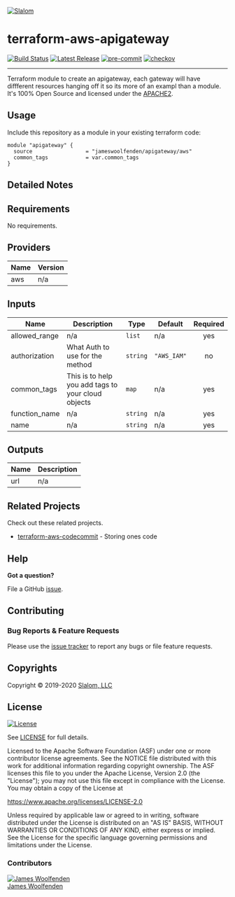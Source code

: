 [![Slalom][logo]](https://slalom.com)

# terraform-aws-apigateway

[![Build Status](https://github.com/JamesWoolfenden/terraform-aws-apigateway/workflows/Verify%20and%20Bump/badge.svg?branch=master)](https://github.com/JamesWoolfenden/terraform-aws-apigateway)
[![Latest Release](https://img.shields.io/github/release/JamesWoolfenden/terraform-aws-apigateway.svg)](https://github.com/JamesWoolfenden/terraform-aws-apigateway/releases/latest)
[![pre-commit](https://img.shields.io/badge/pre--commit-enabled-brightgreen?logo=pre-commit&logoColor=white)](https://github.com/pre-commit/pre-commit)
[![checkov](https://img.shields.io/badge/checkov-verified-brightgreen)](https://www.checkov.io/)

---

Terraform module to create an apigateway, each gateway will have diffferent resources hanging off it so its more of an exampl than a module. It's 100% Open Source and licensed under the [APACHE2](LICENSE).

## Usage

Include this repository as a module in your existing terraform code:

```hcl
module "apigateway" {
  source                 = "jameswoolfenden/apigateway/aws"
  common_tags            = var.common_tags
}
```

## Detailed Notes

<!-- BEGINNING OF PRE-COMMIT-TERRAFORM DOCS HOOK -->
## Requirements

No requirements.

## Providers

| Name | Version |
|------|---------|
| aws | n/a |

## Inputs

| Name | Description | Type | Default | Required |
|------|-------------|------|---------|:--------:|
| allowed\_range | n/a | `list` | n/a | yes |
| authorization | What Auth to use for the method | `string` | `"AWS_IAM"` | no |
| common\_tags | This is to help you add tags to your cloud objects | `map` | n/a | yes |
| function\_name | n/a | `string` | n/a | yes |
| name | n/a | `string` | n/a | yes |

## Outputs

| Name | Description |
|------|-------------|
| url | n/a |

<!-- END OF PRE-COMMIT-TERRAFORM DOCS HOOK -->
## Related Projects

Check out these related projects.

- [terraform-aws-codecommit](https://github.com/jameswoolfenden/terraform-aws-apigateway) - Storing ones code

## Help

**Got a question?**

File a GitHub [issue](https://github.com/jameswoolfenden/terraform-aws-apigateway/issues).

## Contributing

### Bug Reports & Feature Requests

Please use the [issue tracker](https://github.com/jameswoolfenden/terraform-aws-apigateway/issues) to report any bugs or file feature requests.

## Copyrights

Copyright © 2019-2020 [Slalom, LLC](https://slalom.com)

## License

[![License](https://img.shields.io/badge/License-Apache%202.0-blue.svg)](https://opensource.org/licenses/Apache-2.0)

See [LICENSE](LICENSE) for full details.

Licensed to the Apache Software Foundation (ASF) under one
or more contributor license agreements.  See the NOTICE file
distributed with this work for additional information
regarding copyright ownership.  The ASF licenses this file
to you under the Apache License, Version 2.0 (the
"License"); you may not use this file except in compliance
with the License.  You may obtain a copy of the License at

<https://www.apache.org/licenses/LICENSE-2.0>

Unless required by applicable law or agreed to in writing,
software distributed under the License is distributed on an
"AS IS" BASIS, WITHOUT WARRANTIES OR CONDITIONS OF ANY
KIND, either express or implied.  See the License for the
specific language governing permissions and limitations
under the License.

### Contributors

[![James Woolfenden][jameswoolfenden_avatar]][jameswoolfenden_homepage]<br/>[James Woolfenden][jameswoolfenden_homepage]

[jameswoolfenden_homepage]: https://github.com/jameswoolfenden
[jameswoolfenden_avatar]: https://github.com/jameswoolfenden.png?size=150
[logo]: https://gist.githubusercontent.com/JamesWoolfenden/5c457434351e9fe732ca22b78fdd7d5e/raw/15933294ae2b00f5dba6557d2be88f4b4da21201/slalom-logo.png
[website]: https://slalom.com
[github]: https://github.com/jameswoolfenden
[linkedin]: https://www.linkedin.com/in/jameswoolfenden/
[twitter]: https://twitter.com/JimWoolfenden

[share_twitter]: https://twitter.com/intent/tweet/?text=terraform-aws-apigateway&url=https://github.com/jameswoolfenden/terraform-aws-apigateway
[share_linkedin]: https://www.linkedin.com/shareArticle?mini=true&title=terraform-aws-apigateway&url=https://github.com/jameswoolfenden/terraform-aws-apigateway
[share_reddit]: https://reddit.com/submit/?url=https://github.com/jameswoolfenden/terraform-aws-apigateway
[share_facebook]: https://facebook.com/sharer/sharer.php?u=https://github.com/jameswoolfenden/terraform-aws-apigateway
[share_email]: mailto:?subject=terraform-aws-apigateway&body=https://github.com/jameswoolfenden/terraform-aws-apigateway
